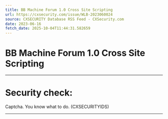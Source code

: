 ```yaml
---
title: BB Machine Forum 1.0 Cross Site Scripting
url: https://cxsecurity.com/issue/WLB-2023060024
source: CXSECURITY Database RSS Feed - CXSecurity.com
date: 2023-06-16
fetch_date: 2025-10-04T11:44:31.582659
---
```


# BB Machine Forum 1.0 Cross Site Scripting

---

# Security check:

Captcha. You know what to do. (CXSECURITYIDS)

---